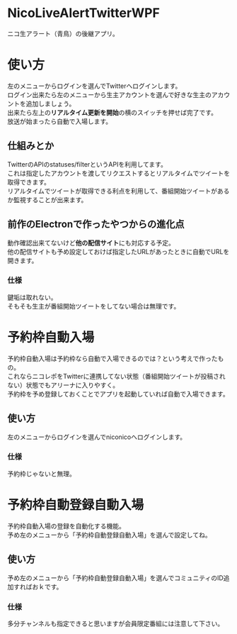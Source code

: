 # NicoLiveAlertTwitterWPF
ニコ生アラート（青鳥）の後継アプリ。  

# 使い方
左のメニューからログインを選んでTwitterへログインします。  
ログイン出来たら左のメニューから生主アカウントを選んで好きな生主のアカウントを追加しましょう。  
出来たら左上の**リアルタイム更新を開始**の横のスイッチを押せば完了です。  
放送が始まったら自動で入場します。

## 仕組みとか
TwitterのAPIのstatuses/filterというAPIを利用してます。  
これは指定したアカウントを渡してリクエストするとリアルタイムでツイートを取得できます。  
リアルタイムでツイートが取得できる利点を利用して、番組開始ツイートがあるか監視することが出来ます。

## 前作のElectronで作ったやつからの進化点
動作確認出来てないけど**他の配信サイト**にも対応する予定。  
他の配信サイトも予め設定しておけば指定したURLがあったときに自動でURLを開きます。

### 仕様
鍵垢は取れない。  
そもそも生主が番組開始ツイートをしてない場合は無理です。  

# 予約枠自動入場
予約枠自動入場は予約枠なら自動で入場できるのでは？という考えで作ったもの。  
これならニコレポをTwitterに連携してない状態（番組開始ツイートが投稿されない）状態でもアリーナに入りやすく。  
予約枠を予め登録しておくことでアプリを起動していれば自動で入場できます。  

## 使い方
左のメニューからログインを選んでniconicoへログインします。  

### 仕様
予約枠じゃないと無理。  

# 予約枠自動登録自動入場
予約枠自動入場の登録を自動化する機能。  
予め左のメニューから「予約枠自動登録自動入場」を選んで設定してね。  

## 使い方
予め左のメニューから「予約枠自動登録自動入場」を選んでコミュニティのID追加すればおｋです。

### 仕様
多分チャンネルも指定できると思いますが会員限定番組には注意して下さい。
